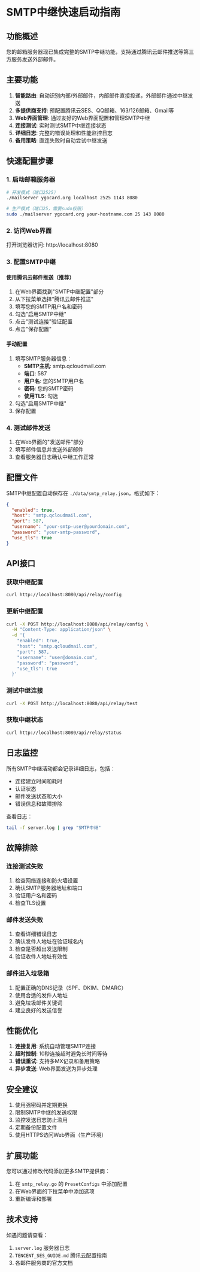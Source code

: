 # SMTP中继快速启动指南

## 功能概述

您的邮箱服务器现已集成完整的SMTP中继功能，支持通过腾讯云邮件推送等第三方服务发送外部邮件。

## 主要功能

1. **智能路由**: 自动识别内部/外部邮件，内部邮件直接投递，外部邮件通过中继发送
2. **多提供商支持**: 预配置腾讯云SES、QQ邮箱、163/126邮箱、Gmail等
3. **Web界面管理**: 通过友好的Web界面配置和管理SMTP中继
4. **连接测试**: 实时测试SMTP中继连接状态
5. **详细日志**: 完整的错误处理和性能监控日志
6. **备用策略**: 直连失败时自动尝试中继发送

## 快速配置步骤

### 1. 启动邮箱服务器
```bash
# 开发模式（端口2525）
./mailserver ygocard.org localhost 2525 1143 8080

# 生产模式（端口25，需要sudo权限）
sudo ./mailserver ygocard.org your-hostname.com 25 143 8080
```

### 2. 访问Web界面
打开浏览器访问: http://localhost:8080

### 3. 配置SMTP中继

#### 使用腾讯云邮件推送（推荐）
1. 在Web界面找到"SMTP中继配置"部分
2. 从下拉菜单选择"腾讯云邮件推送"
3. 填写您的SMTP用户名和密码
4. 勾选"启用SMTP中继"
5. 点击"测试连接"验证配置
6. 点击"保存配置"

#### 手动配置
1. 填写SMTP服务器信息：
   - **SMTP主机**: smtp.qcloudmail.com
   - **端口**: 587
   - **用户名**: 您的SMTP用户名
   - **密码**: 您的SMTP密码
   - **使用TLS**: 勾选
2. 勾选"启用SMTP中继"
3. 保存配置

### 4. 测试邮件发送
1. 在Web界面的"发送邮件"部分
2. 填写邮件信息并发送外部邮件
3. 查看服务器日志确认中继工作正常

## 配置文件

SMTP中继配置自动保存在 `./data/smtp_relay.json`，格式如下：

```json
{
  "enabled": true,
  "host": "smtp.qcloudmail.com",
  "port": 587,
  "username": "your-smtp-user@yourdomain.com",
  "password": "your-smtp-password",
  "use_tls": true
}
```

## API接口

### 获取中继配置
```bash
curl http://localhost:8080/api/relay/config
```

### 更新中继配置
```bash
curl -X POST http://localhost:8080/api/relay/config \
  -H "Content-Type: application/json" \
  -d '{
    "enabled": true,
    "host": "smtp.qcloudmail.com",
    "port": 587,
    "username": "user@domain.com",
    "password": "password",
    "use_tls": true
  }'
```

### 测试中继连接
```bash
curl -X POST http://localhost:8080/api/relay/test
```

### 获取中继状态
```bash
curl http://localhost:8080/api/relay/status
```

## 日志监控

所有SMTP中继活动都会记录详细日志，包括：
- 连接建立时间和耗时
- 认证状态
- 邮件发送状态和大小
- 错误信息和故障排除

查看日志：
```bash
tail -f server.log | grep "SMTP中继"
```

## 故障排除

### 连接测试失败
1. 检查网络连接和防火墙设置
2. 确认SMTP服务器地址和端口
3. 验证用户名和密码
4. 检查TLS设置

### 邮件发送失败
1. 查看详细错误日志
2. 确认发件人地址在验证域名内
3. 检查是否超出发送限制
4. 验证收件人地址有效性

### 邮件进入垃圾箱
1. 配置正确的DNS记录（SPF、DKIM、DMARC）
2. 使用合适的发件人地址
3. 避免垃圾邮件关键词
4. 建立良好的发送信誉

## 性能优化

1. **连接复用**: 系统自动管理SMTP连接
2. **超时控制**: 10秒连接超时避免长时间等待
3. **错误重试**: 支持多MX记录和备用策略
4. **异步发送**: Web界面发送为异步处理

## 安全建议

1. 使用强密码并定期更换
2. 限制SMTP中继的发送权限
3. 监控发送日志防止滥用
4. 定期备份配置文件
5. 使用HTTPS访问Web界面（生产环境）

## 扩展功能

您可以通过修改代码添加更多SMTP提供商：
1. 在 `smtp_relay.go` 的 `PresetConfigs` 中添加配置
2. 在Web界面的下拉菜单中添加选项
3. 重新编译和部署

## 技术支持

如遇问题请查看：
1. `server.log` 服务器日志
2. `TENCENT_SES_GUIDE.md` 腾讯云配置指南
3. 各邮件服务商的官方文档